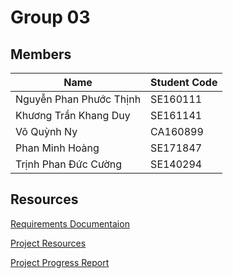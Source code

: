 # Group 03 
## Members
| Name  | Student Code|
|---|---|
| Nguyễn Phan Phước Thịnh | SE160111 |
| Khương Trần Khang Duy | SE161141 |
| Võ Quỳnh Ny | CA160899 |
| Phan Minh Hoàng  | SE171847 |
| Trịnh Phan Đức Cường | SE140294 | 
## Resources
[Requirements Documentaion](https://docs.google.com/document/d/1GAuQov-tFaSFe5eZxrSGzpeA4wik6ILOjiO_Y8UsKdA/edit)

[Project Resources](https://drive.google.com/drive/folders/1S72eMp_P5zTtauAn3wE-BJwXbwhl3Bon?usp=drive_link)
 
[Project Progress Report](https://docs.google.com/spreadsheets/d/1oEaJUSmVezTuXbCQ1gCtlvdh5VIrOuWQPcY0UBE3Y30/edit#gid=0)
